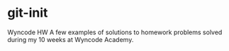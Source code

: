 # git-init
Wyncode HW 
A few examples of solutions to homework problems solved during my 10 weeks at Wyncode Academy.
